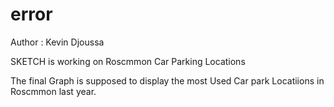 # error
Author : Kevin Djoussa

SKETCH is working on Roscmmon Car Parking Locations 


The final Graph is supposed to display the most Used Car park Locatiions in Roscmmon last year.
